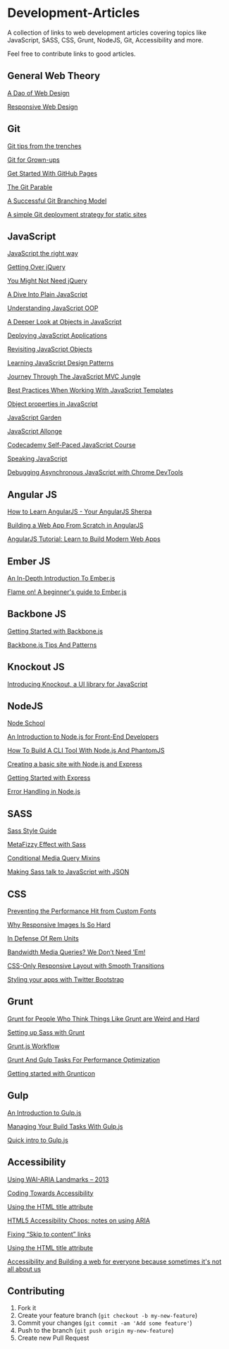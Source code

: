 Development-Articles
====================

A collection of links to web development articles covering topics like JavaScript, SASS, CSS, Grunt, NodeJS, Git, Accessibility and more.

Feel free to contribute links to good articles.

General Web Theory
----------

[A Dao of Web Design](http://alistapart.com/article/dao)

[Responsive Web Design](http://alistapart.com/article/responsive-web-design)


Git
----------

[Git tips from the trenches](https://ochronus.com/git-tips-from-the-trenches/)

[Git for Grown-ups](http://24ways.org/2013/git-for-grownups/)

[Get Started With GitHub Pages](http://24ways.org/2013/get-started-with-github-pages/)

[The Git Parable](http://tom.preston-werner.com/2009/05/19/the-git-parable.html)

[A Successful Git Branching Model](http://nvie.com/posts/a-successful-git-branching-model/)

[A simple Git deployment strategy for static sites](http://nicolasgallagher.com/simple-git-deployment-strategy-for-static-sites/)

JavaScript
----------

[JavaScript the right way](http://jstherightway.org/)

[Getting Over jQuery](http://blog.ponyfoo.com/2013/07/09/getting-over-jquery)

[You Might Not Need jQuery](http://youmightnotneedjquery.com/)

[A Dive Into Plain JavaScript](http://blog.adtile.me/2014/01/16/a-dive-into-plain-javascript/)

[Understanding JavaScript OOP](http://robotlolita.github.io/2011/10/09/understanding-javascript-oop.html)

[A Deeper Look at Objects in JavaScript](http://www.kirupa.com/html5/a_deeper_look_at_objects_in_javascript.htm)

[Deploying JavaScript Applications](https://alexsexton.com/blog/2013/03/deploying-javascript-applications/)

[Revisiting JavaScript Objects](http://www.laktek.com/2012/12/29/revisiting-javascript-objects/)

[Learning JavaScript Design Patterns](http://addyosmani.com/resources/essentialjsdesignpatterns/book/#factorypatternjavascript)

[Journey Through The JavaScript MVC Jungle](http://coding.smashingmagazine.com/2012/07/27/journey-through-the-javascript-mvc-jungle/)

[Best Practices When Working With JavaScript Templates](http://code.tutsplus.com/tutorials/best-practices-when-working-with-javascript-templates--net-28364)

[Object properties in JavaScript](http://www.2ality.com/2012/10/javascript-properties.html)

[JavaScript Garden](http://bonsaiden.github.io/JavaScript-Garden/)

[JavaScript Allonge](https://leanpub.com/javascript-allonge)

[Codecademy Self-Paced JavaScript Course](http://www.codecademy.com/tracks/javascript)

[Speaking JavaScript](http://speakingjs.com/)

[Debugging Asynchronous JavaScript with Chrome DevTools](http://www.html5rocks.com/en/tutorials/developertools/async-call-stack/)

Angular JS
----------

[How to Learn AngularJS - Your AngularJS Sherpa](http://www.ng-newsletter.com/posts/how-to-learn-angular.html)

[Building a Web App From Scratch in AngularJS](http://code.tutsplus.com/tutorials/building-a-web-app-from-scratch-in-angularjs--net-32944)

[AngularJS Tutorial: Learn to Build Modern Web Apps](http://www.thinkster.io/angularjs/GUIDJbpIie/angularjs-tutorial-learn-to-build-modern-web-apps)

Ember JS
----------

[An In-Depth Introduction To Ember.js](http://coding.smashingmagazine.com/2013/11/07/an-in-depth-introduction-to-ember-js/)

[Flame on! A beginner's guide to Ember.js](http://www.adobe.com/devnet/html5/articles/flame-on-a-beginners-guide-to-emberjs.html)

Backbone JS
----------

[Getting Started with Backbone.js](http://code.tutsplus.com/tutorials/getting-started-with-backbone-js--net-19751)

[Backbone.js Tips And Patterns](http://coding.smashingmagazine.com/2013/08/09/backbone-js-tips-patterns/)

Knockout JS
----------

[Introducing Knockout, a UI library for JavaScript](http://blog.stevensanderson.com/2010/07/05/introducing-knockout-a-ui-library-for-javascript/)

NodeJS
----------

[Node School](http://nodeschool.io/)

[An Introduction to Node.js for Front-End Developers](http://speckyboy.com/2013/11/13/node-js-for-front-end-developers/)

[How To Build A CLI Tool With Node.js And PhantomJS](http://coding.smashingmagazine.com/2014/02/12/build-cli-tool-nodejs-phantomjs/)

[Creating a basic site with Node.js and Express](http://shapeshed.com/creating-a-basic-site-with-node-and-express/)

[Getting Started with Express](http://howtonode.org/getting-started-with-express)

[Error Handling in Node.js](http://www.joyent.com/developers/node/design/errors)


SASS
----------

[Sass Style Guide](http://css-tricks.com/sass-style-guide/)

[MetaFizzy Effect with Sass](http://css-tricks.com/metafizzy-effect-with-sass/)

[Conditional Media Query Mixins](http://css-tricks.com/conditional-media-query-mixins/)

[Making Sass talk to JavaScript with JSON](http://css-tricks.com/making-sass-talk-to-javascript-with-json/)


CSS
----------

[Preventing the Performance Hit from Custom Fonts](http://css-tricks.com/preventing-the-performance-hit-from-custom-fonts/)

[Why Responsive Images Is So Hard](https://www.readability.com/articles/paaucghp)

[In Defense Of Rem Units](http://techtime.getharvest.com/blog/in-defense-of-rem-units)

[Bandwidth Media Queries? We Don’t Need ’Em!](http://mobile.smashingmagazine.com/2013/01/09/bandwidth-media-queries-we-dont-need-em/)

[CSS-Only Responsive Layout with Smooth Transitions](http://tympanus.net/codrops/2012/06/12/css-only-responsive-layout-with-smooth-transitions/)

[Styling your apps with Twitter Bootstrap](http://www.adobe.com/devnet/html5/articles/twitter-bootstrap.html)


Grunt
----------

[Grunt for People Who Think Things Like Grunt are Weird and Hard](http://24ways.org/2013/grunt-is-not-weird-and-hard/)

[Setting up Sass with Grunt](http://culttt.com/2013/11/18/setting-sass-grunt/)

[Grunt.js Workflow](http://merrickchristensen.com/articles/gruntjs-workflow.html)

[Grunt And Gulp Tasks For Performance Optimization](http://yeoman.io/blog/performance-optimization.html)

[Getting started with Grunticon](http://blog.iconfinder.com/get-started-with-grunticon/)

Gulp
----------

[An Introduction to Gulp.js](http://www.sitepoint.com/introduction-gulp-js/)

[Managing Your Build Tasks With Gulp.js](http://code.tutsplus.com/tutorials/managing-your-build-tasks-with-gulpjs--net-36910)

[Quick intro to Gulp.js](http://www.codefellows.org/blogs/quick-intro-to-gulp-js)


Accessibility
----------

[Using WAI-ARIA Landmarks – 2013](http://blog.paciellogroup.com/2013/02/using-wai-aria-landmarks-2013/)

[Coding Towards Accessibility](http://24ways.org/2013/coding-towards-accessibility/)

[Using the HTML title attribute](http://blog.paciellogroup.com/2013/01/using-the-html-title-attribute-updated/)

[HTML5 Accessibility Chops: notes on using ARIA](http://blog.paciellogroup.com/2012/06/html5-accessibility-chops-using-aria-notes/)

[Fixing “Skip to content” links](http://www.nczonline.net/blog/2013/01/15/fixing-skip-to-content-links/)

[Using the HTML title attribute](http://blog.paciellogroup.com/2010/11/using-the-html-title-attribute/)

[Accessibility and Building a web for everyone because sometimes it's not all about us](http://negativitysandwiches.com/accessibility-and-building-a-web-for-everyone-because-sometimes-its-not-all-about-us/)


## Contributing

1. Fork it
2. Create your feature branch (`git checkout -b my-new-feature`)
3. Commit your changes (`git commit -am 'Add some feature'`)
4. Push to the branch (`git push origin my-new-feature`)
5. Create new Pull Request
